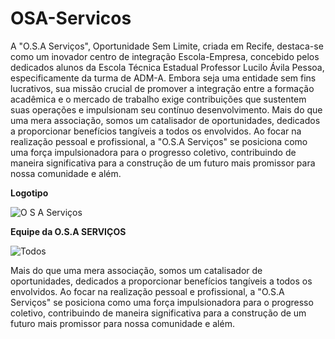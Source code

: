# OSA-Servicos

A "O.S.A Serviços", Oportunidade Sem Limite, criada em Recife, destaca-se como um inovador centro de integração Escola-Empresa, concebido pelos dedicados alunos da Escola Técnica Estadual Professor Lucilo Ávila Pessoa, especificamente da turma de ADM-A. Embora seja uma entidade sem fins lucrativos, sua missão crucial de promover a integração entre a formação acadêmica e o mercado de trabalho exige contribuições que sustentem suas operações e impulsionam seu contínuo desenvolvimento.
Mais do que uma mera associação, somos um catalisador de oportunidades, dedicados a proporcionar benefícios tangíveis a todos os envolvidos. Ao focar na realização pessoal e profissional, a "O.S.A Serviços" se posiciona como uma força impulsionadora para o progresso coletivo, contribuindo de maneira significativa para a construção de um futuro mais promissor para nossa comunidade e além.

**Logotipo**

![O S A Serviços](https://github.com/Italoliraa/OSA-Servicos/assets/143004026/1026d4e9-65b7-4d0c-bf84-da45fb166672)

**Equipe da O.S.A SERVIÇOS**

![Todos](https://github.com/Italoliraa/OSA-Servicos/assets/143004026/680cd189-f540-40ef-adad-cebc130e6a0e)

 Mais do que uma mera associação, somos um catalisador de oportunidades, dedicados a proporcionar benefícios tangíveis a todos os envolvidos. Ao focar na realização pessoal e profissional, a "O.S.A Serviços" se posiciona como uma força impulsionadora para o progresso coletivo, contribuindo de maneira significativa para a construção de um futuro mais promissor para nossa comunidade e além.
